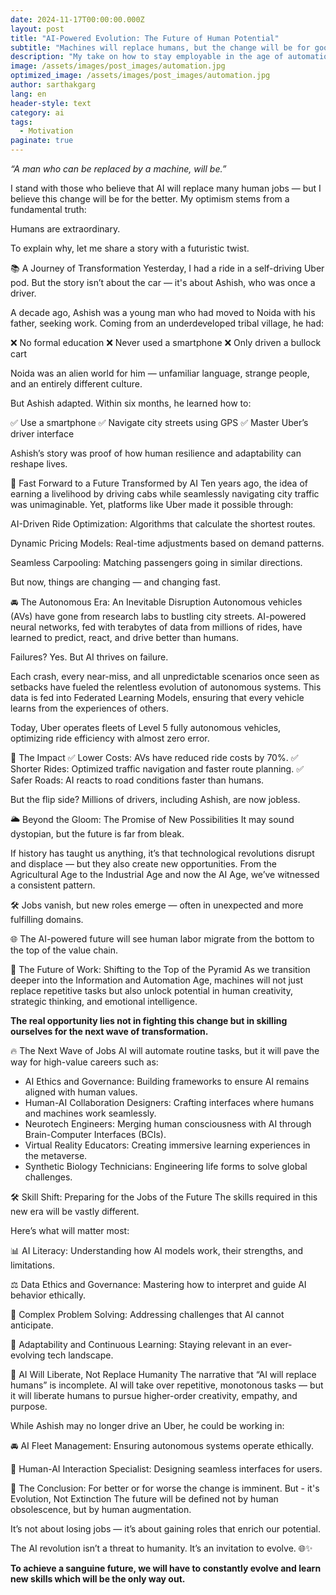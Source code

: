 ```yaml
---
date: 2024-11-17T00:00:00.000Z
layout: post
title: "AI-Powered Evolution: The Future of Human Potential"
subtitle: "Machines will replace humans, but the change will be for good"
description: "My take on how to stay employable in the age of automation"
image: /assets/images/post_images/automation.jpg
optimized_image: /assets/images/post_images/automation.jpg
author: sarthakgarg
lang: en
header-style: text
category: ai
tags:
  - Motivation
paginate: true
---
```


*“A man who can be replaced by a machine, will be.”*

I stand with those who believe that AI will replace many human jobs — but I believe this change will be for the better. My optimism stems from a fundamental truth:

Humans are extraordinary.

To explain why, let me share a story with a futuristic twist.

📚 A Journey of Transformation
Yesterday, I had a ride in a self-driving Uber pod. But the story isn’t about the car — it's about Ashish, who was once a driver.

A decade ago, Ashish was a young man who had moved to Noida with his father, seeking work. Coming from an underdeveloped tribal village, he had:

❌ No formal education
❌ Never used a smartphone
❌ Only driven a bullock cart

Noida was an alien world for him — unfamiliar language, strange people, and an entirely different culture.

But Ashish adapted. Within six months, he learned how to:

✅ Use a smartphone
✅ Navigate city streets using GPS
✅ Master Uber’s driver interface

Ashish’s story was proof of how human resilience and adaptability can reshape lives.

🤖 Fast Forward to a Future Transformed by AI
Ten years ago, the idea of earning a livelihood by driving cabs while seamlessly navigating city traffic was unimaginable. Yet, platforms like Uber made it possible through:

AI-Driven Ride Optimization: Algorithms that calculate the shortest routes.

Dynamic Pricing Models: Real-time adjustments based on demand patterns.

Seamless Carpooling: Matching passengers going in similar directions.

But now, things are changing — and changing fast.

🚘 The Autonomous Era: An Inevitable Disruption
Autonomous vehicles (AVs) have gone from research labs to bustling city streets. AI-powered neural networks, fed with terabytes of data from millions of rides, have learned to predict, react, and drive better than humans.

Failures? Yes. But AI thrives on failure.

Each crash, every near-miss, and all unpredictable scenarios once seen as setbacks have fueled the relentless evolution of autonomous systems. This data is fed into Federated Learning Models, ensuring that every vehicle learns from the experiences of others.

Today, Uber operates fleets of Level 5 fully autonomous vehicles, optimizing ride efficiency with almost zero error.

🎯 The Impact
✅ Lower Costs: AVs have reduced ride costs by 70%.
✅ Shorter Rides: Optimized traffic navigation and faster route planning.
✅ Safer Roads: AI reacts to road conditions faster than humans.

But the flip side? Millions of drivers, including Ashish, are now jobless.

🌥️ Beyond the Gloom: The Promise of New Possibilities
It may sound dystopian, but the future is far from bleak.

If history has taught us anything, it’s that technological revolutions disrupt and displace — but they also create new opportunities. From the Agricultural Age to the Industrial Age and now the AI Age, we’ve witnessed a consistent pattern.

🛠️ Jobs vanish, but new roles emerge — often in unexpected and more fulfilling domains.

🌐 The AI-powered future will see human labor migrate from the bottom to the top of the value chain.

🧠 The Future of Work: Shifting to the Top of the Pyramid
As we transition deeper into the Information and Automation Age, machines will not just replace repetitive tasks but also unlock potential in human creativity, strategic thinking, and emotional intelligence.

**The real opportunity lies not in fighting this change but in skilling ourselves for the next wave of transformation.**

🔥 The Next Wave of Jobs
AI will automate routine tasks, but it will pave the way for high-value careers such as:

- AI Ethics and Governance: Building frameworks to ensure AI remains aligned with human values.
- Human-AI Collaboration Designers: Crafting interfaces where humans and machines work seamlessly.
- Neurotech Engineers: Merging human consciousness with AI through Brain-Computer Interfaces (BCIs).
- Virtual Reality Educators: Creating immersive learning experiences in the metaverse.
- Synthetic Biology Technicians: Engineering life forms to solve global challenges.

🛠️ Skill Shift: Preparing for the Jobs of the Future
The skills required in this new era will be vastly different.

Here’s what will matter most:

📊 AI Literacy: Understanding how AI models work, their strengths, and limitations.

⚖️ Data Ethics and Governance: Mastering how to interpret and guide AI behavior ethically.

🧩 Complex Problem Solving: Addressing challenges that AI cannot anticipate.

🔄 Adaptability and Continuous Learning: Staying relevant in an ever-evolving tech landscape.

🧬 AI Will Liberate, Not Replace Humanity
The narrative that “AI will replace humans” is incomplete. AI will take over repetitive, monotonous tasks — but it will liberate humans to pursue higher-order creativity, empathy, and purpose.

While Ashish may no longer drive an Uber, he could be working in:

🚘 AI Fleet Management: Ensuring autonomous systems operate ethically.

🧠 Human-AI Interaction Specialist: Designing seamless interfaces for users.

🌟 The Conclusion: For better or for worse the change is imminent. But - it's Evolution, Not Extinction
The future will be defined not by human obsolescence, but by human augmentation.

It’s not about losing jobs — it’s about gaining roles that enrich our potential.

The AI revolution isn’t a threat to humanity. It’s an invitation to evolve. 🌐✨

**To achieve a sanguine future, we will have to constantly evolve and learn new skills which will be the only way out.**
